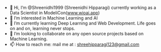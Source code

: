 - 👋 Hi, I’m @Shreenidhi1999 (Shreenidhi Hipparagi) currently working as a Data Scientist in ModeliCon(www.wioai.app)
- 👀 I’m interested in Machine Learning and AI
- 🌱 I’m currently learning Deep Learning and Web Development. Life goes on and on, learning never stops. 
- 💞️ I’m looking to collaborate on any open source projects based on Machine Learning.
- 📫 How to reach me: mail me at : shreehipparagi123@gmail.com

<!---
Shreenidhi1999/Shreenidhi1999 is a ✨ special ✨ repository because its `README.md` (this file) appears on your GitHub profile.
You can click the Preview link to take a look at your changes.
--->
